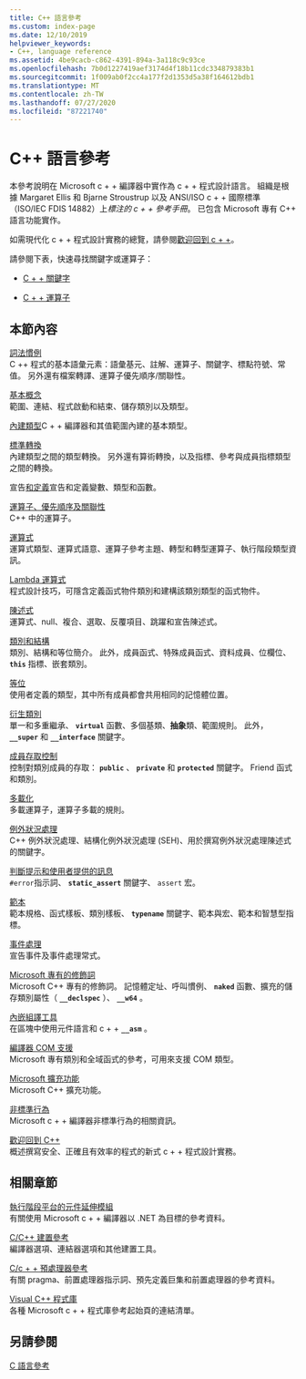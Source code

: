 ```yaml
---
title: C++ 語言參考
ms.custom: index-page
ms.date: 12/10/2019
helpviewer_keywords:
- C++, language reference
ms.assetid: 4be9cacb-c862-4391-894a-3a118c9c93ce
ms.openlocfilehash: 7b0d1227419aef3174d4f18b11cdc334879383b1
ms.sourcegitcommit: 1f009ab0f2cc4a177f2d1353d5a38f164612bdb1
ms.translationtype: MT
ms.contentlocale: zh-TW
ms.lasthandoff: 07/27/2020
ms.locfileid: "87221740"
---
```

# <a name="c-language-reference"></a>C++ 語言參考

本參考說明在 Microsoft c + + 編譯器中實作為 c + + 程式設計語言。 組織是根據 Margaret Ellis 和 Bjarne Stroustrup 以及 ANSI/ISO c + + 國際標準（ISO/IEC FDIS 14882）上*標注的 c + + 參考手冊*。 已包含 Microsoft 專有 C++ 語言功能實作。

如需現代化 c + + 程式設計實務的總覽，請參閱[歡迎回到 c + +](welcome-back-to-cpp-modern-cpp.md)。

請參閱下表，快速尋找關鍵字或運算子：

- [C + + 關鍵字](../cpp/keywords-cpp.md)

- [C + + 運算子](../cpp/cpp-built-in-operators-precedence-and-associativity.md)

## <a name="in-this-section"></a>本節內容

[詞法慣例](../cpp/lexical-conventions.md)<br/>
C ++ 程式的基本語彙元素：語彙基元、註解、運算子、關鍵字、標點符號、常值。 另外還有檔案轉譯、運算子優先順序/關聯性。

[基本概念](../cpp/basic-concepts-cpp.md)<br/>
範圍、連結、程式啟動和結束、儲存類別以及類型。

[內建類型](fundamental-types-cpp.md)C + + 編譯器和其值範圍內建的基本類型。

[標準轉換](../cpp/standard-conversions.md)<br/>
內建類型之間的類型轉換。 另外還有算術轉換，以及指標、參考與成員指標類型之間的轉換。

宣告[和定義](declarations-and-definitions-cpp.md)宣告和定義變數、類型和函數。

[運算子、優先順序及關聯性](../cpp/cpp-built-in-operators-precedence-and-associativity.md)<br/>
C++ 中的運算子。

[運算式](../cpp/expressions-cpp.md)<br/>
運算式類型、運算式語意、運算子參考主題、轉型和轉型運算子、執行階段類型資訊。

[Lambda 運算式](../cpp/lambda-expressions-in-cpp.md)<br/>
程式設計技巧，可隱含定義函式物件類別和建構該類別類型的函式物件。

[陳述式](../cpp/statements-cpp.md)<br/>
運算式、null、複合、選取、反覆項目、跳躍和宣告陳述式。

[類別和結構](../cpp/classes-and-structs-cpp.md)<br/>
類別、結構和等位簡介。 此外，成員函式、特殊成員函式、資料成員、位欄位、 **`this`** 指標、嵌套類別。

[等位](unions.md)<br/>
使用者定義的類型，其中所有成員都會共用相同的記憶體位置。

[衍生類別](../cpp/inheritance-cpp.md)<br/>
單一和多重繼承、 **`virtual`** 函數、多個基類、**抽象**類、範圍規則。 此外， **`__super`** 和 **`__interface`** 關鍵字。

[成員存取控制](../cpp/member-access-control-cpp.md)<br/>
控制對類別成員的存取： **`public`** 、 **`private`** 和 **`protected`** 關鍵字。 Friend 函式和類別。

[多載化](operator-overloading.md)<br/>
多載運算子，運算子多載的規則。

[例外狀況處理](../cpp/exception-handling-in-visual-cpp.md)<br/>
C++ 例外狀況處理、結構化例外狀況處理 (SEH)、用於撰寫例外狀況處理陳述式的關鍵字。

[判斷提示和使用者提供的訊息](../cpp/assertion-and-user-supplied-messages-cpp.md)<br/>
`#error`指示詞、 **`static_assert`** 關鍵字、 `assert` 宏。

[範本](../cpp/templates-cpp.md)<br/>
範本規格、函式樣板、類別樣板、 **`typename`** 關鍵字、範本與宏、範本和智慧型指標。

[事件處理](../cpp/event-handling.md)<br/>
宣告事件及事件處理常式。

[Microsoft 專有的修飾詞](../cpp/microsoft-specific-modifiers.md)<br/>
Microsoft C++ 專有的修飾詞。 記憶體定址、呼叫慣例、 **`naked`** 函數、擴充的儲存類別屬性（ **`__declspec`** ）、 **`__w64`** 。

[內嵌組譯工具](../assembler/inline/inline-assembler.md)<br/>
在區塊中使用元件語言和 c + + **`__asm`** 。

[編譯器 COM 支援](../cpp/compiler-com-support.md)<br/>
Microsoft 專有類別和全域函式的參考，可用來支援 COM 類型。

[Microsoft 擴充功能](../cpp/microsoft-extensions.md)<br/>
Microsoft C++ 擴充功能。

[非標準行為](../cpp/nonstandard-behavior.md)<br/>
Microsoft c + + 編譯器非標準行為的相關資訊。

[歡迎回到 C++](welcome-back-to-cpp-modern-cpp.md)<br/>
概述撰寫安全、正確且有效率的程式的新式 c + + 程式設計實務。

## <a name="related-sections"></a>相關章節

[執行階段平台的元件延伸模組](../extensions/component-extensions-for-runtime-platforms.md)<br/>
有關使用 Microsoft c + + 編譯器以 .NET 為目標的參考資料。

[C/C++ 建置參考](../build/reference/c-cpp-building-reference.md)<br/>
編譯器選項、連結器選項和其他建置工具。

[C/c + + 預處理器參考](../preprocessor/c-cpp-preprocessor-reference.md)<br/>
有關 pragma、前置處理器指示詞、預先定義巨集和前置處理器的參考資料。

[Visual C++ 程式庫](../standard-library/cpp-standard-library-reference.md)<br/>
各種 Microsoft c + + 程式庫參考起始頁的連結清單。

## <a name="see-also"></a>另請參閱

[C 語言參考](../c-language/c-language-reference.md)

